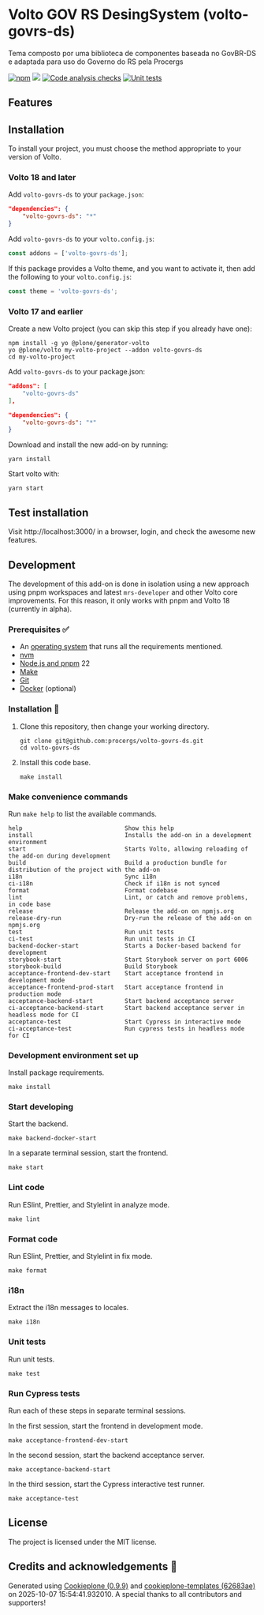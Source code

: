 # Volto GOV RS DesingSystem (volto-govrs-ds)

Tema composto por uma biblioteca de componentes baseada no GovBR-DS e adaptada para uso do Governo do RS pela Procergs

[![npm](https://img.shields.io/npm/v/volto-govrs-ds)](https://www.npmjs.com/package/volto-govrs-ds)
[![](https://img.shields.io/badge/-Storybook-ff4785?logo=Storybook&logoColor=white&style=flat-square)](https://procergs.github.io/volto-govrs-ds/)
[![Code analysis checks](https://github.com/procergs/volto-govrs-ds/actions/workflows/code.yml/badge.svg)](https://github.com/procergs/volto-govrs-ds/actions/workflows/code.yml)
[![Unit tests](https://github.com/procergs/volto-govrs-ds/actions/workflows/unit.yml/badge.svg)](https://github.com/procergs/volto-govrs-ds/actions/workflows/unit.yml)

## Features

<!-- List your awesome features here -->

## Installation

To install your project, you must choose the method appropriate to your version of Volto.


### Volto 18 and later

Add `volto-govrs-ds` to your `package.json`:

```json
"dependencies": {
    "volto-govrs-ds": "*"
}
```

Add `volto-govrs-ds` to your `volto.config.js`:

```javascript
const addons = ['volto-govrs-ds'];
```

If this package provides a Volto theme, and you want to activate it, then add the following to your `volto.config.js`:

```javascript
const theme = 'volto-govrs-ds';
```

### Volto 17 and earlier

Create a new Volto project (you can skip this step if you already have one):

```
npm install -g yo @plone/generator-volto
yo @plone/volto my-volto-project --addon volto-govrs-ds
cd my-volto-project
```

Add `volto-govrs-ds` to your package.json:

```JSON
"addons": [
    "volto-govrs-ds"
],

"dependencies": {
    "volto-govrs-ds": "*"
}
```

Download and install the new add-on by running:

```
yarn install
```

Start volto with:

```
yarn start
```

## Test installation

Visit http://localhost:3000/ in a browser, login, and check the awesome new features.


## Development

The development of this add-on is done in isolation using a new approach using pnpm workspaces and latest `mrs-developer` and other Volto core improvements.
For this reason, it only works with pnpm and Volto 18 (currently in alpha).


### Prerequisites ✅

-   An [operating system](https://6.docs.plone.org/install/create-project-cookieplone.html#prerequisites-for-installation) that runs all the requirements mentioned.
-   [nvm](https://6.docs.plone.org/install/create-project-cookieplone.html#nvm)
-   [Node.js and pnpm](https://6.docs.plone.org/install/create-project.html#node-js) 22
-   [Make](https://6.docs.plone.org/install/create-project-cookieplone.html#make)
-   [Git](https://6.docs.plone.org/install/create-project-cookieplone.html#git)
-   [Docker](https://docs.docker.com/get-started/get-docker/) (optional)

### Installation 🔧

1.  Clone this repository, then change your working directory.

    ```shell
    git clone git@github.com:procergs/volto-govrs-ds.git
    cd volto-govrs-ds
    ```

2.  Install this code base.

    ```shell
    make install
    ```


### Make convenience commands

Run `make help` to list the available commands.

```text
help                             Show this help
install                          Installs the add-on in a development environment
start                            Starts Volto, allowing reloading of the add-on during development
build                            Build a production bundle for distribution of the project with the add-on
i18n                             Sync i18n
ci-i18n                          Check if i18n is not synced
format                           Format codebase
lint                             Lint, or catch and remove problems, in code base
release                          Release the add-on on npmjs.org
release-dry-run                  Dry-run the release of the add-on on npmjs.org
test                             Run unit tests
ci-test                          Run unit tests in CI
backend-docker-start             Starts a Docker-based backend for development
storybook-start                  Start Storybook server on port 6006
storybook-build                  Build Storybook
acceptance-frontend-dev-start    Start acceptance frontend in development mode
acceptance-frontend-prod-start   Start acceptance frontend in production mode
acceptance-backend-start         Start backend acceptance server
ci-acceptance-backend-start      Start backend acceptance server in headless mode for CI
acceptance-test                  Start Cypress in interactive mode
ci-acceptance-test               Run cypress tests in headless mode for CI
```

### Development environment set up

Install package requirements.

```shell
make install
```

### Start developing

Start the backend.

```shell
make backend-docker-start
```

In a separate terminal session, start the frontend.

```shell
make start
```

### Lint code

Run ESlint, Prettier, and Stylelint in analyze mode.

```shell
make lint
```

### Format code

Run ESlint, Prettier, and Stylelint in fix mode.

```shell
make format
```

### i18n

Extract the i18n messages to locales.

```shell
make i18n
```

### Unit tests

Run unit tests.

```shell
make test
```

### Run Cypress tests

Run each of these steps in separate terminal sessions.

In the first session, start the frontend in development mode.

```shell
make acceptance-frontend-dev-start
```

In the second session, start the backend acceptance server.

```shell
make acceptance-backend-start
```

In the third session, start the Cypress interactive test runner.

```shell
make acceptance-test
```

## License

The project is licensed under the MIT license.

## Credits and acknowledgements 🙏

Generated using [Cookieplone (0.9.9)](https://github.com/plone/cookieplone) and [cookieplone-templates (62683ae)](https://github.com/plone/cookieplone-templates/commit/62683aec96c2b6454cc32e06e57910fab3d52425) on 2025-10-07 15:54:41.932010. A special thanks to all contributors and supporters!
